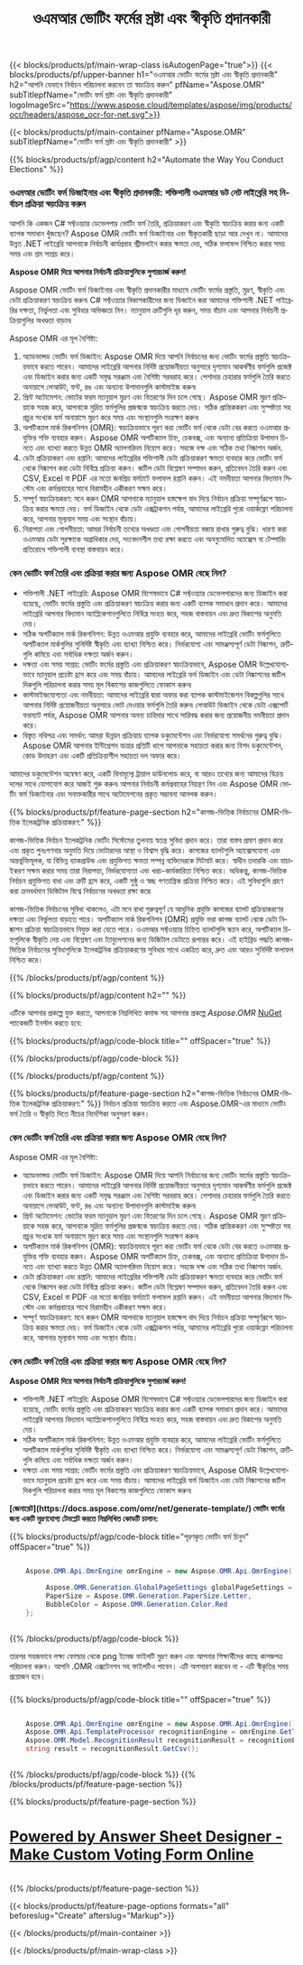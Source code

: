 ﻿---
title: ওএমআর ভোটিং ফর্মের স্রষ্টা এবং স্বীকৃতি প্রদানকারী
weight: 3920
url: /bn/voting/form/
lang: bn
langdirlevel: 2
locales: as,he,or,pa,ru,uk,ar,fa,bg,cs,da,de,es,el,hu,hr,fr,nl,id,it,lt,lv,mk,pl,pt,ro,sk,sl,sv,sr,vi,th,tr,ko,ja,bn,gu,hi,kn,mr,ne,ta,te,ur,sd
description: Aspose OMR ভোটিং ফর্ম ডিজাইনার এবং স্বীকৃতি প্রদানকারীর মাধ্যমে ভোটিং ফর্মের প্রস্তুতি, মুদ্রণ, স্বীকৃতি এবং ডেটা প্রক্রিয়াকরণ স্বয়ংক্রিয় করুন৷ আমাদের শক্তিশালীদের দক্ষতা, নির্ভুলতা এবং সুবিধার অভিজ্ঞতা নিন
---

{{< blocks/products/pf/main-wrap-class isAutogenPage="true">}}
{{< blocks/products/pf/upper-banner h1="ওএমআর ভোটিং ফর্মের স্রষ্টা এবং স্বীকৃতি প্রদানকারী" h2="আপনি যেভাবে নির্বাচন পরিচালনা করবেন তা স্বয়ংক্রিয় করুন" pfName="Aspose.OMR" subTitlepfName="ভোটিং ফর্ম স্রষ্টা এবং স্বীকৃতি প্রদানকারী" logoImageSrc="https://www.aspose.cloud/templates/aspose/img/products/ocr/headers/aspose_ocr-for-net.svg">}}

{{< blocks/products/pf/main-container pfName="Aspose.OMR" subTitlepfName="ভোটিং ফর্ম স্রষ্টা এবং স্বীকৃতি প্রদানকারী" >}}


{{% blocks/products/pf/agp/content h2="Automate the Way You Conduct Elections" %}}

<h3>ওএমআর ভোটিং ফর্ম ডিজাইনার এবং স্বীকৃতি প্রদানকারী: শক্তিশালী ওএমআর ডট নেট লাইব্রেরি সহ নির্বাচন প্রক্রিয়া স্বয়ংক্রিয় করুন</h3>

<p>আপনি কি একজন C# সফ্টওয়্যার ডেভেলপার ভোটিং ফর্ম তৈরি, প্রক্রিয়াকরণ এবং স্বীকৃতি স্বয়ংক্রিয় করার জন্য একটি ব্যাপক সমাধান খুঁজছেন? Aspose OMR ভোটিং ফর্ম ডিজাইনার এবং স্বীকৃতকারী ছাড়া আর দেখুন না। আমাদের উন্নত .NET লাইব্রেরি আপনাকে নির্বাচনী কার্যপ্রবাহ স্ট্রীমলাইন করার ক্ষমতা দেয়, সঠিক ফলাফল নিশ্চিত করার সময় সময় এবং শ্রম সাশ্রয় করে।</p>

<p><b>Aspose OMR দিয়ে আপনার নির্বাচনী প্রক্রিয়াগুলিকে সুপারচার্জ করুন!</b></p>

<p>Aspose OMR ভোটিং ফর্ম ডিজাইনার এবং স্বীকৃতি প্রদানকারীর মাধ্যমে ভোটিং ফর্মের প্রস্তুতি, মুদ্রণ, স্বীকৃতি এবং ডেটা প্রক্রিয়াকরণ স্বয়ংক্রিয় করুন৷ C# সফ্টওয়্যার বিকাশকারীদের জন্য ডিজাইন করা আমাদের শক্তিশালী .NET লাইব্রেরির দক্ষতা, নির্ভুলতা এবং সুবিধার অভিজ্ঞতা নিন। ম্যানুয়াল ত্রুটিগুলি দূর করুন, সময় বাঁচান এবং আপনার নির্বাচনী প্রক্রিয়াগুলির অখণ্ডতা বাড়ান৷</p>

<p>Aspose OMR এর মূল বৈশিষ্ট্য:</p>

<ol>
	<li>অ্যাডভান্সড ভোটিং ফর্ম ডিজাইন: Aspose OMR দিয়ে আপনি নির্বাচনের জন্য ভোটিং ফর্মের প্রস্তুতি স্বয়ংক্রিয়ভাবে করতে পারেন। আমাদের লাইব্রেরি আপনার নির্দিষ্ট প্রয়োজনীয়তা অনুসারে দৃশ্যমান আকর্ষণীয় ফর্মগুলি প্রজেক্ট এবং ডিজাইন করার জন্য একটি সমৃদ্ধ সরঞ্জাম এবং বৈশিষ্ট্য সরবরাহ করে। পেশাদার চেহারার ফর্মগুলি তৈরি করতে অনায়াসে লেআউট, ফন্ট, রঙ এবং অন্যান্য উপাদানগুলি কাস্টমাইজ করুন৷</li>
	<li>প্রিন্ট অটোমেশন: ভোটের ফরম ম্যানুয়াল মুদ্রণ এবং বিতরণের দিন চলে গেছে। Aspose OMR মুদ্রণ প্রক্রিয়াকে সহজ করে, আপনাকে মুদ্রিত ফর্মগুলির প্রজন্মকে স্বয়ংক্রিয় করতে দেয়। সঠিক প্রান্তিককরণ এবং সুস্পষ্টতা সহ প্রচুর সংখ্যক ফর্ম অনায়াসে মুদ্রণ করে সময় এবং সংস্থানগুলি সংরক্ষণ করুন৷</li>
	<li>অপটিক্যাল মার্ক রিকগনিশন (OMR): স্বয়ংক্রিয়ভাবে পূরণ করা ভোটিং ফর্ম থেকে ডেটা বের করতে ওএমআর প্রযুক্তির শক্তি ব্যবহার করুন। Aspose OMR অপটিক্যাল চিহ্ন, চেকবক্স, এবং অন্যান্য প্রতিক্রিয়া উপাদান চিনতে এবং ব্যাখ্যা করতে উন্নত OMR অ্যালগরিদম নিয়োগ করে। সহজে দক্ষ এবং সঠিক তথ্য নিষ্কাশন অর্জন.</li>
	<li>ডেটা প্রক্রিয়াকরণ এবং রপ্তানি: আমাদের লাইব্রেরির শক্তিশালী ডেটা প্রক্রিয়াকরণ ক্ষমতা ব্যবহার করে ভোটিং ফর্ম থেকে নিষ্কাশন করা ডেটা নির্বিঘ্নে প্রক্রিয়া করুন। জটিল ডেটা বিশ্লেষণ সম্পাদন করুন, প্রতিবেদন তৈরি করুন এবং CSV, Excel বা PDF এর মতো জনপ্রিয় ফর্ম্যাটে ফলাফল রপ্তানি করুন। এই নমনীয়তা আপনার বিদ্যমান সিস্টেম এবং কর্মপ্রবাহের সাথে বিরামহীন একীকরণ সক্ষম করে।</li>
	<li>সম্পূর্ণ স্বয়ংক্রিয়করণ: মনে করুন OMR আপনাকে ম্যানুয়াল হস্তক্ষেপ বাদ দিয়ে নির্বাচন প্রক্রিয়া সম্পূর্ণরূপে স্বয়ংক্রিয় করার ক্ষমতা দেয়। ফর্ম ডিজাইন থেকে ডেটা এক্সট্রাকশন পর্যন্ত, আমাদের লাইব্রেরি পুরো ওয়ার্কফ্লো পরিচালনা করে, আপনার মূল্যবান সময় এবং সংস্থান বাঁচায়।</li>
    <li>নিরাপত্তা এবং গোপনীয়তা: আমরা নির্বাচনী তথ্যের অখণ্ডতা এবং গোপনীয়তা বজায় রাখার গুরুত্ব বুঝি। ধারণা করা ওএমআর ডেটা সুরক্ষাকে অগ্রাধিকার দেয়, সংবেদনশীল তথ্য রক্ষা করতে এবং অননুমোদিত অ্যাক্সেস বা টেম্পারিং প্রতিরোধে শক্তিশালী ব্যবস্থা বাস্তবায়ন করে।</li>
</ol>

<h3>কেন ভোটিং ফর্ম তৈরি এবং প্রক্রিয়া করার জন্য Aspose OMR বেছে নিন?</h3>

<ul>
	<li>শক্তিশালী .NET লাইব্রেরি: Aspose OMR বিশেষভাবে C# সফ্টওয়্যার ডেভেলপারদের জন্য ডিজাইন করা হয়েছে, ভোটিং ফর্মের প্রস্তুতি এবং প্রক্রিয়াকরণ স্বয়ংক্রিয় করার জন্য একটি ব্যাপক সমাধান প্রদান করে। আমাদের লাইব্রেরি আপনার বিদ্যমান অ্যাপ্লিকেশানগুলিতে নির্বিঘ্নে সংহত করে, সহজ বাস্তবায়ন এবং দ্রুত বিকাশের অনুমতি দেয়।</li>
	<li>সঠিক অপটিক্যাল মার্ক রিকগনিশন: উন্নত ওএমআর প্রযুক্তি ব্যবহার করে, আমাদের লাইব্রেরি ভোটিং ফর্মগুলিতে অপটিক্যাল মার্কগুলির সুনির্দিষ্ট স্বীকৃতি এবং ব্যাখ্যা নিশ্চিত করে। নির্ভরযোগ্য এবং সামঞ্জস্যপূর্ণ ডেটা নিষ্কাশন, ত্রুটিগুলি কমিয়ে এবং সর্বাধিক দক্ষতা অর্জন করুন।</li>
	<li>দক্ষতা এবং সময় সাশ্রয়: ভোটিং ফর্মের প্রস্তুতি এবং প্রক্রিয়াকরণ স্বয়ংক্রিয়ভাবে, Aspose OMR উল্লেখযোগ্যভাবে ম্যানুয়াল প্রচেষ্টা হ্রাস করে এবং সময় বাঁচায়। আমাদের লাইব্রেরি ফর্ম ডিজাইন এবং ডেটা নিষ্কাশনের জটিল দিকগুলি পরিচালনা করার সময় মূল বিকাশের কাজগুলিতে ফোকাস করুন৷</li>
	<li>কাস্টমাইজযোগ্যতা এবং নমনীয়তা: আমাদের লাইব্রেরি দ্বারা অফার করা ব্যাপক কাস্টমাইজেশন বিকল্পগুলির সাথে আপনার নির্দিষ্ট প্রয়োজনীয়তা অনুসারে ভোট দেওয়ার ফর্মগুলি তৈরি করুন৷ লেআউট ডিজাইন থেকে ডেটা এক্সপোর্ট ফরম্যাট পর্যন্ত, Aspose OMR আপনার অনন্য চাহিদার সাথে সারিবদ্ধ করার জন্য প্রয়োজনীয় নমনীয়তা প্রদান করে।</li>
	<li>বিস্তৃত নথিপত্র এবং সমর্থন: আমরা উন্নয়ন প্রক্রিয়ায় ব্যাপক ডকুমেন্টেশন এবং নির্ভরযোগ্য সমর্থনের গুরুত্ব বুঝি। Aspose OMR আপনার ইন্টিগ্রেশন যাত্রার প্রতিটি ধাপে আপনাকে সহায়তা করার জন্য বিশদ ডকুমেন্টেশন, কোড উদাহরণ এবং একটি প্রতিক্রিয়াশীল সহায়তা দল অফার করে।</li>
</ul>

<p>আমাদের ডকুমেন্টেশন অন্বেষণ করে, একটি বিনামূল্যে ট্রায়াল ডাউনলোড করে, বা আরও তথ্যের জন্য আমাদের বিক্রয় দলের সাথে যোগাযোগ করে আজই শুরু করুন৷ আপনার নির্বাচনী কর্মপ্রবাহের নিয়ন্ত্রণ নিন এবং Aspose OMR ভোটিং ফর্ম ডিজাইনার এবং সনাক্তকারীর সাথে অটোমেশনের প্রকৃত সম্ভাবনা আনলক করুন।</p> 

{{% blocks/products/pf/feature-page-section  h2="কাগজ-ভিত্তিক নির্বাচনের OMR-ভিত্তিক ইলেকট্রনিক প্রক্রিয়াকরণ:" %}}

<p>কাগজ-ভিত্তিক নির্বাচন ইলেকট্রনিক ভোটিং সিস্টেমের তুলনায় স্বতন্ত্র সুবিধা প্রদান করে। তারা বাস্তব প্রমাণ প্রদান করে এবং প্রকৃত পুনঃগণনার অনুমতি দিয়ে ভোটারদের আস্থা ও বিশ্বাস বৃদ্ধি করে। কাগজের ব্যালটগুলি অ্যাক্সেসযোগ্য এবং অন্তর্ভুক্তিমূলক, যা বিভিন্ন ব্যাকগ্রাউন্ড এবং প্রযুক্তিগত ক্ষমতা সম্পন্ন ব্যক্তিদেরকে মিটমাট করে। স্বাধীন তদারকি এবং যাচাইকরণ সক্ষম করার সময় তারা নিরাপত্তা, নির্ভরযোগ্যতা এবং খরচ-কার্যকারিতা নিশ্চিত করে। অধিকন্তু, কাগজ-ভিত্তিক নির্বাচন প্রযুক্তিগত বাধা এবং ত্রুটি হ্রাস করে, একটি সুষ্ঠু ও স্বচ্ছ গণতান্ত্রিক প্রক্রিয়া নিশ্চিত করে। এই সুবিধাগুলি গ্রহণ করা ক্রমবর্ধমান ডিজিটাল বিশ্বে নির্বাচনের অখণ্ডতা রক্ষা করে৷</p> 
<p>কাগজ-ভিত্তিক নির্বাচনের সুবিধা থাকলেও, এটা মনে রাখা গুরুত্বপূর্ণ যে আধুনিক প্রযুক্তি কাগজের ব্যালট প্রক্রিয়াকরণের দক্ষতা এবং নির্ভুলতা বাড়াতে পারে। অপটিক্যাল মার্ক রিকগনিশন (OMR) প্রযুক্তি ভরা কাগজ ব্যালট থেকে ডেটা নিষ্কাশন প্রক্রিয়া স্বয়ংক্রিয়ভাবে নিযুক্ত করা যেতে পারে। ওএমআর সফ্টওয়্যার চিহ্নিত ব্যালটগুলি স্ক্যান করে, অপটিক্যাল চিহ্নগুলিকে স্বীকৃতি দেয় এবং বিশ্লেষণ এবং ট্যাবুলেশনের জন্য ডিজিটাল ডেটাতে রূপান্তর করে। এই হাইব্রিড পদ্ধতি কাগজ-ভিত্তিক নির্বাচনের সুবিধাগুলিকে ইলেকট্রনিক প্রক্রিয়াকরণের সুবিধার সাথে একত্রিত করে, দ্রুত এবং আরও সুনির্দিষ্ট ফলাফল নিশ্চিত করে।</p> 

{{% /blocks/products/pf/agp/content %}}





{{% blocks/products/pf/agp/content h2="" %}}

এটিকে আপনার প্রকল্পে যুক্ত করতে, আপনাকে নিম্নলিখিত কমান্ড সহ আপনার প্রকল্পে *Aspose.OMR* [NuGet](https://www.nuget.org/packages/aspose.omr) প্যাকেজটি ইনস্টল করতে হবে:

{{% blocks/products/pf/agp/code-block title="" offSpacer="true" %}}



{{% /blocks/products/pf/agp/code-block %}}

{{% /blocks/products/pf/agp/content %}}




{{% blocks/products/pf/feature-page-section  h2="কাগজ-ভিত্তিক নির্বাচনের OMR-ভিত্তিক ইলেকট্রনিক প্রক্রিয়াকরণ:" %}}
নির্বাচন প্রক্রিয়া স্বয়ংক্রিয় করতে এবং Aspose.OMR-এর মাধ্যমে ভোটিং ফর্ম তৈরি ও স্বীকৃতি দিতে নীচের নির্দেশিকা অনুসরণ করুন।

<h3>কেন ভোটিং ফর্ম তৈরি এবং প্রক্রিয়া করার জন্য Aspose OMR বেছে নিন?</h3>

<p>Aspose OMR এর মূল বৈশিষ্ট্য:</p>
<ul>
	<li>অ্যাডভান্সড ভোটিং ফর্ম ডিজাইন: Aspose OMR দিয়ে আপনি নির্বাচনের জন্য ভোটিং ফর্মের প্রস্তুতি স্বয়ংক্রিয়ভাবে করতে পারেন। আমাদের লাইব্রেরি আপনার নির্দিষ্ট প্রয়োজনীয়তা অনুসারে দৃশ্যমান আকর্ষণীয় ফর্মগুলি প্রজেক্ট এবং ডিজাইন করার জন্য একটি সমৃদ্ধ সরঞ্জাম এবং বৈশিষ্ট্য সরবরাহ করে। পেশাদার চেহারার ফর্মগুলি তৈরি করতে অনায়াসে লেআউট, ফন্ট, রঙ এবং অন্যান্য উপাদানগুলি কাস্টমাইজ করুন৷</li>
	<li>প্রিন্ট অটোমেশন: ভোটের ফরম ম্যানুয়াল মুদ্রণ এবং বিতরণের দিন চলে গেছে। Aspose OMR মুদ্রণ প্রক্রিয়াকে সহজ করে, আপনাকে মুদ্রিত ফর্মগুলির প্রজন্মকে স্বয়ংক্রিয় করতে দেয়। সঠিক প্রান্তিককরণ এবং সুস্পষ্টতা সহ প্রচুর সংখ্যক ফর্ম অনায়াসে মুদ্রণ করে সময় এবং সংস্থানগুলি সংরক্ষণ করুন৷</li>
	<li>অপটিক্যাল মার্ক রিকগনিশন (OMR): স্বয়ংক্রিয়ভাবে পূরণ করা ভোটিং ফর্ম থেকে ডেটা বের করতে ওএমআর প্রযুক্তির শক্তি ব্যবহার করুন। Aspose OMR অপটিক্যাল চিহ্ন, চেকবক্স, এবং অন্যান্য প্রতিক্রিয়া উপাদান চিনতে এবং ব্যাখ্যা করতে উন্নত OMR অ্যালগরিদম নিয়োগ করে। সহজে দক্ষ এবং সঠিক তথ্য নিষ্কাশন অর্জন.</li>
	<li>ডেটা প্রক্রিয়াকরণ এবং রপ্তানি: আমাদের লাইব্রেরির শক্তিশালী ডেটা প্রক্রিয়াকরণ ক্ষমতা ব্যবহার করে ভোটিং ফর্ম থেকে নিষ্কাশন করা ডেটা নির্বিঘ্নে প্রক্রিয়া করুন। জটিল ডেটা বিশ্লেষণ সম্পাদন করুন, প্রতিবেদন তৈরি করুন এবং CSV, Excel বা PDF এর মতো জনপ্রিয় ফর্ম্যাটে ফলাফল রপ্তানি করুন। এই নমনীয়তা আপনার বিদ্যমান সিস্টেম এবং কর্মপ্রবাহের সাথে বিরামহীন একীকরণ সক্ষম করে।</li>
	<li>সম্পূর্ণ স্বয়ংক্রিয়করণ: মনে করুন OMR আপনাকে ম্যানুয়াল হস্তক্ষেপ বাদ দিয়ে নির্বাচন প্রক্রিয়া সম্পূর্ণরূপে স্বয়ংক্রিয় করার ক্ষমতা দেয়। ফর্ম ডিজাইন থেকে ডেটা এক্সট্রাকশন পর্যন্ত, আমাদের লাইব্রেরি পুরো ওয়ার্কফ্লো পরিচালনা করে, আপনার মূল্যবান সময় এবং সংস্থান বাঁচায়।</li>
</ul>

<h3>কেন ভোটিং ফর্ম তৈরি এবং প্রক্রিয়া করার জন্য Aspose OMR বেছে নিন?</h3>

<p></p>

<p><b>Aspose OMR দিয়ে আপনার নির্বাচনী প্রক্রিয়াগুলিকে সুপারচার্জ করুন!</b></p>

<ul type="1">
	<li>শক্তিশালী .NET লাইব্রেরি: Aspose OMR বিশেষভাবে C# সফ্টওয়্যার ডেভেলপারদের জন্য ডিজাইন করা হয়েছে, ভোটিং ফর্মের প্রস্তুতি এবং প্রক্রিয়াকরণ স্বয়ংক্রিয় করার জন্য একটি ব্যাপক সমাধান প্রদান করে। আমাদের লাইব্রেরি আপনার বিদ্যমান অ্যাপ্লিকেশানগুলিতে নির্বিঘ্নে সংহত করে, সহজ বাস্তবায়ন এবং দ্রুত বিকাশের অনুমতি দেয়।</li>
	<li>সঠিক অপটিক্যাল মার্ক রিকগনিশন: উন্নত ওএমআর প্রযুক্তি ব্যবহার করে, আমাদের লাইব্রেরি ভোটিং ফর্মগুলিতে অপটিক্যাল মার্কগুলির সুনির্দিষ্ট স্বীকৃতি এবং ব্যাখ্যা নিশ্চিত করে। নির্ভরযোগ্য এবং সামঞ্জস্যপূর্ণ ডেটা নিষ্কাশন, ত্রুটিগুলি কমিয়ে এবং সর্বাধিক দক্ষতা অর্জন করুন।</li>
	<li>দক্ষতা এবং সময় সাশ্রয়: ভোটিং ফর্মের প্রস্তুতি এবং প্রক্রিয়াকরণ স্বয়ংক্রিয়ভাবে, Aspose OMR উল্লেখযোগ্যভাবে ম্যানুয়াল প্রচেষ্টা হ্রাস করে এবং সময় বাঁচায়। আমাদের লাইব্রেরি ফর্ম ডিজাইন এবং ডেটা নিষ্কাশনের জটিল দিকগুলি পরিচালনা করার সময় মূল বিকাশের কাজগুলিতে ফোকাস করুন৷</li>
</ul>

<p><b>[জেনারেট](https://docs.aspose.com/omr/net/generate-template/) ভোটিং ফর্মের জন্য একটি মুদ্রণযোগ্য টেমপ্লেট করতে নিম্নলিখিত কোডটি চালান:</b></p>

{{% blocks/products/pf/agp/code-block title="পূরণকৃত ভোটিং ফর্ম চিনুন" offSpacer="true" %}}

```cs

    Aspose.OMR.Api.OmrEngine omrEngine = new Aspose.OMR.Api.OmrEngine();

         Aspose.OMR.Generation.GlobalPageSettings globalPageSettings = new Aspose.OMR.Generation.GlobalPageSettings() {
         PaperSize = Aspose.OMR.Generation.PaperSize.Letter,
         BubbleColor = Aspose.OMR.Generation.Color.Red
    };
    
```

{{% /blocks/products/pf/agp/code-block %}}


<p>তারপর সহজভাবে লক্ষ্য ফোল্ডার থেকে png ইমেজ ফাইলটি মুদ্রণ করুন এবং আপনার শিক্ষার্থীদের কাছে কাগজপত্র পরিচালনা করুন। আপনি .OMR এক্সটেনশন সহ ফাইলটিও পাবেন। এটি অপসারণ করবেন না - এটি স্বীকৃতির সময় প্রয়োজন হবে।</p>

<h3></h3>

<p></p>
<p></p>

{{% blocks/products/pf/agp/code-block title="" offSpacer="true" %}}

```cs

    Aspose.OMR.Api.OmrEngine omrEngine = new Aspose.OMR.Api.OmrEngine();
    Aspose.OMR.Api.TemplateProcessor recognitionEngine = omrEngine.GetTemplateProcessor("YourVotingFormTemplate.omr");
    Aspose.OMR.Model.RecognitionResult recognitionResult = recognitionEngine.RecognizeImage("scanned-sheets/Sandeep-Vaishya.png");
    string result = recognitionResult.GetCsv();
    
```

{{% /blocks/products/pf/agp/code-block %}}
{{% /blocks/products/pf/feature-page-section %}}


<!-- Powered By - Link to OMR App pages -->
{{% blocks/products/pf/feature-page-section %}}
<a href="https://products.aspose.app/omr/answer-sheet-designer/">
    <h4 style="font-size: 20pt;">
        Powered by Answer Sheet Designer - Make Custom Voting Form Online
    </h4>
</a>
{{% /blocks/products/pf/feature-page-section %}}

{{< blocks/products/pf/feature-page-options formats="all" beforeslug="Create" afterslug="Markup">}}


{{< /blocks/products/pf/main-container >}}

{{< /blocks/products/pf/main-wrap-class >}}
